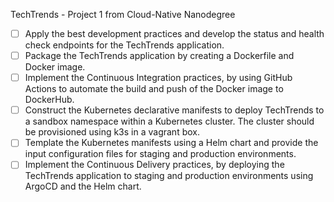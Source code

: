 TechTrends - Project 1 from Cloud-Native Nanodegree

- [ ] Apply the best development practices and develop the status and health check endpoints for the TechTrends application.
- [ ] Package the TechTrends application by creating a Dockerfile and Docker image.
- [ ] Implement the Continuous Integration practices, by using GitHub Actions to automate the build and push of the Docker image to DockerHub.
- [ ] Construct the Kubernetes declarative manifests to deploy TechTrends to a sandbox namespace within a Kubernetes cluster. The cluster should be provisioned using k3s in a vagrant box.
- [ ] Template the Kubernetes manifests using a Helm chart and provide the input configuration files for staging and production environments.
- [ ] Implement the Continuous Delivery practices, by deploying the TechTrends application to staging and production environments using ArgoCD and the Helm chart.